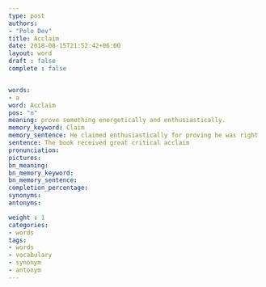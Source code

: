 ```yaml
---
type: post
authors:
- "Polo Dev"
title: Acclaim
date: 2018-08-15T21:52:42+06:00
layout: word
draft : false
complete : false


words:
- a
word: Acclaim
pos: "n"
meaning: prove something energetically and enthusiastically.
memory_keyword: Claim
memory_sentence: He claimed enthusiastically for proving he was right
sentence: The book received great critical acclaim
pronunciation:
pictures:
bn_meaning: 
bn_memory_keyword: 
bn_memory_sentence:
completion_percentage:
synonyms:
antonyms:

weight : 1
categories:
- words
tags:
- words
- vocabulary
- synonym
- antonym
---
```

